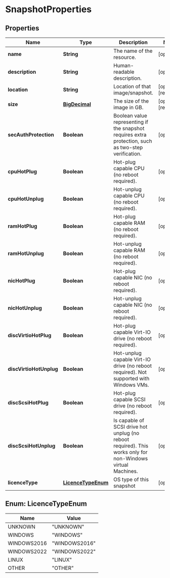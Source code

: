 

# SnapshotProperties

## Properties

| Name | Type | Description | Notes |
| ------------ | ------------- | ------------- | ------------- |
| **name** | **String** | The name of the  resource. |  [optional] |
| **description** | **String** | Human-readable description. |  [optional] |
| **location** | **String** | Location of that image/snapshot.  |  [optional] [readonly] |
| **size** | [**BigDecimal**](BigDecimal.md) | The size of the image in GB. |  [optional] [readonly] |
| **secAuthProtection** | **Boolean** | Boolean value representing if the snapshot requires extra protection, such as two-step verification. |  [optional] |
| **cpuHotPlug** | **Boolean** | Hot-plug capable CPU (no reboot required). |  [optional] |
| **cpuHotUnplug** | **Boolean** | Hot-unplug capable CPU (no reboot required). |  [optional] |
| **ramHotPlug** | **Boolean** | Hot-plug capable RAM (no reboot required). |  [optional] |
| **ramHotUnplug** | **Boolean** | Hot-unplug capable RAM (no reboot required). |  [optional] |
| **nicHotPlug** | **Boolean** | Hot-plug capable NIC (no reboot required). |  [optional] |
| **nicHotUnplug** | **Boolean** | Hot-unplug capable NIC (no reboot required). |  [optional] |
| **discVirtioHotPlug** | **Boolean** | Hot-plug capable Virt-IO drive (no reboot required). |  [optional] |
| **discVirtioHotUnplug** | **Boolean** | Hot-unplug capable Virt-IO drive (no reboot required). Not supported with Windows VMs. |  [optional] |
| **discScsiHotPlug** | **Boolean** | Hot-plug capable SCSI drive (no reboot required). |  [optional] |
| **discScsiHotUnplug** | **Boolean** | Is capable of SCSI drive hot unplug (no reboot required). This works only for non-Windows virtual Machines. |  [optional] |
| **licenceType** | [**LicenceTypeEnum**](#LicenceTypeEnum) | OS type of this snapshot |  [optional] |



## Enum: LicenceTypeEnum

| Name | Value |
| ---- | -----
| UNKNOWN | &quot;UNKNOWN&quot; |
| WINDOWS | &quot;WINDOWS&quot; |
| WINDOWS2016 | &quot;WINDOWS2016&quot; |
| WINDOWS2022 | &quot;WINDOWS2022&quot; |
| LINUX | &quot;LINUX&quot; |
| OTHER | &quot;OTHER&quot; |


